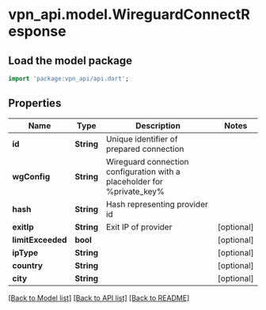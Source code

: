 # vpn_api.model.WireguardConnectResponse

## Load the model package
```dart
import 'package:vpn_api/api.dart';
```

## Properties
Name | Type | Description | Notes
------------ | ------------- | ------------- | -------------
**id** | **String** | Unique identifier of prepared connection | 
**wgConfig** | **String** | Wireguard connection configuration with a placeholder for %private_key% | 
**hash** | **String** | Hash representing provider id | 
**exitIp** | **String** | Exit IP of provider | [optional] 
**limitExceeded** | **bool** |  | [optional] 
**ipType** | **String** |  | [optional] 
**country** | **String** |  | [optional] 
**city** | **String** |  | [optional] 

[[Back to Model list]](../README.md#documentation-for-models) [[Back to API list]](../README.md#documentation-for-api-endpoints) [[Back to README]](../README.md)


